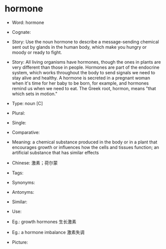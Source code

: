 # hormone

- Word: hormone
- Cognate: 
- Story: Use the noun hormone to describe a message-sending chemical sent out by glands in the human body, which make you hungry or moody or ready to fight.
- Story: All living organisms have hormones, though the ones in plants are very different than those in people. Hormones are part of the endocrine system, which works throughout the body to send signals we need to stay alive and healthy. A hormone is secreted in a pregnant woman when it's time for her baby to be born, for example, and hormones remind us when we need to eat. The Greek root, hormon, means "that which sets in motion."

- Type: noun [C]
- Plural: 
- Single: 
- Comparative: 
- Meaning: a chemical substance produced in the body or in a plant that encourages growth or influences how the cells and tissues function; an artificial substance that has similar effects
- Chinese: 激素；荷尔蒙
- Tags: 
- Synonyms: 
- Antonyms: 
- Similar: 
- Use: 
- Eg.: growth hormones 生长激素
- Eg.: a hormone imbalance 激素失调
- Picture:

